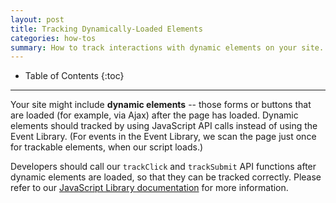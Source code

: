 ```yaml
---
layout: post
title: Tracking Dynamically-Loaded Elements
categories: how-tos
summary: How to track interactions with dynamic elements on your site.
---
```

* Table of Contents
{:toc}
* * *

Your site might include **dynamic elements** -- those forms or buttons that are loaded (for example, via Ajax) after the page has loaded. Dynamic elements should tracked by using JavaScript API calls instead of using the Event Library. (For events in the Event Library, we scan the page just once for trackable elements, when our script loads.)

Developers should call our `trackClick` and `trackSubmit` API functions after dynamic elements are loaded, so that they can be tracked correctly. Please refer to our [JavaScript Library documentation][js] for more information.

[js]: /apis/javascript/javascript-specific